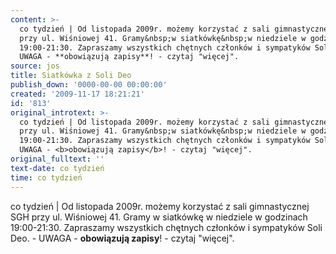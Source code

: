 ```yaml
---
content: >-
  co tydzień | Od listopada 2009r. możemy korzystać z sali gimnastycznej SGH
  przy ul. Wiśniowej 41. Gramy&nbsp;w siatkówkę&nbsp;w niedziele w godzinach
  19:00-21:30. Zapraszamy wszystkich chętnych członków i sympatyków Soli Deo. -
  UWAGA - **obowiązują zapisy**! - czytaj "więcej".                  
source: jos
title: Siatkówka z Soli Deo
publish_down: '0000-00-00 00:00:00'
created: '2009-11-17 18:21:21'
id: '813'
original_introtext: >-
  co tydzień | Od listopada 2009r. możemy korzystać z sali gimnastycznej SGH
  przy ul. Wiśniowej 41. Gramy&nbsp;w siatkówkę&nbsp;w niedziele w godzinach
  19:00-21:30. Zapraszamy wszystkich chętnych członków i sympatyków Soli Deo. -
  UWAGA - <b>obowiązują zapisy</b>! - czytaj "więcej".                  
original_fulltext: ''
text-date: co tydzień
time: co tydzień
---
```

co tydzień | Od listopada 2009r. możemy korzystać z sali gimnastycznej SGH przy ul. Wiśniowej 41. Gramy&nbsp;w siatkówkę&nbsp;w niedziele w godzinach 19:00-21:30. Zapraszamy wszystkich chętnych członków i sympatyków Soli Deo. - UWAGA - **obowiązują zapisy**! - czytaj "więcej".                  

<!--{{json:{"created_date":"2009-11-17 18:21:21","publish_down":"0000-00-00 00:00:00","id":"813"}}}-->